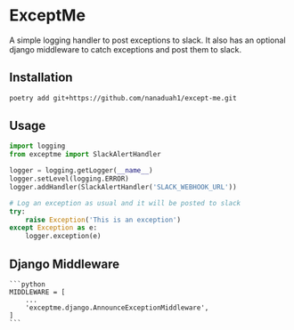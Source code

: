 # ExceptMe

A simple logging handler to post exceptions to slack.
It also has an optional django middleware to catch exceptions and post them to slack.

## Installation

```bash
poetry add git+https://github.com/nanaduah1/except-me.git
```

## Usage

```python
import logging
from exceptme import SlackAlertHandler

logger = logging.getLogger(__name__)
logger.setLevel(logging.ERROR)
logger.addHandler(SlackAlertHandler('SLACK_WEBHOOK_URL'))

# Log an exception as usual and it will be posted to slack
try:
    raise Exception('This is an exception')
except Exception as e:
    logger.exception(e)
```

## Django Middleware

    ```python
    MIDDLEWARE = [
        ...
        'exceptme.django.AnnounceExceptionMiddleware',
    ]
    ```
